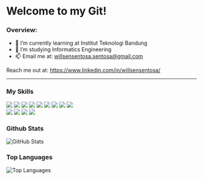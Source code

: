 # Welcome to my Git!

### Overview:

- 🌱 I’m currently learning at Institut Teknologi Bandung
- 👯 I’m studying Informatics Engineering
- 📫 Email me at: willsensentosa.sentosa@gmail.com

Reach me out at: https://www.linkedin.com/in/willsensentosa/

---

### My Skills
<p>
<img src="https://img.shields.io/badge/java-%23ED8B00.svg?&style=flat-square&logo=java&logoColor=white"/>
<img src="https://img.shields.io/badge/javascript-%23777BB4.svg?&style=flat-square&logo=php&logoColor=white"/>
<img src="https://img.shields.io/badge/c++%20-%2300599C.svg?&style=flat-square&logo=c%2B%2B&ogoColor=white"/>
<img src="https://img.shields.io/badge/c%20-%2300599C.svg?&style=flat-square&logo=c&logoColor=white"/>
<img src="https://img.shields.io/badge/css3%20-%231572B6.svg?&style=flat-square&logo=css3&logoColor=white"/>
<img src="https://img.shields.io/badge/html5%20-%23E34F26.svg?&style=flat-square&logo=html5&logoColor=white"/>
<img src="https://img.shields.io/badge/php-%23777BB4.svg?&style=flat-square&logo=php&logoColor=white"/>
<img src="https://img.shields.io/badge/mysql-%2300f.svg?&style=flat-square&logo=mysql&logoColor=white"/>
<img src="https://img.shields.io/badge/-Arduino-00979D?style=flat-square&logo=Arduino&logoColor=white"/> <br/>
<img src="https://img.shields.io/badge/git%20-%23F05033.svg?&style=flat-square&logo=git&logoColor=white"/>
<img src="https://img.shields.io/badge/python%20-%23181717.svg?&style=flat-square&logo=python&logoColor=white"/>
<img src="https://img.shields.io/badge/unity%20-%23121011.svg?&style=flat-square&logo=unity&logoColor=white"/>
<img src="https://img.shields.io/badge/-Jupyter%20Notebook-orange.svg?&style=flat-square&logo=jupyter&logoColor=white"/>
</p>


### Github Stats
<p><img src="https://github-readme-stats.vercel.app/api?username=WillsenS&amp;show_icons=true&amp;count_private=true&amp;theme=vue" alt="GitHub Stats"></p>

### Top Languages
<p><img src="https://github-readme-stats.vercel.app/api/top-langs/?username=WillsenS&langs_count=10;layout=compact" alt="Top Languages"></p>

